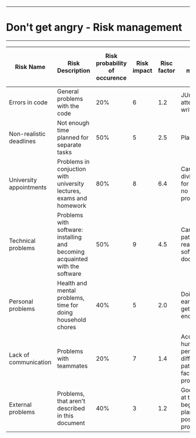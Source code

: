-------------
# Don't get angry - Risk management #
-------------



| Risk Name | Risk Description | Risk probability of occurence | Risk impact | Risc factor | Risk mitigration | Person in charge of tracking |
| ------------- | ------------- |       -------------        | ------------- | -------------| ------------- | ------------- |
| Errors in code | General problems with the code   |       20%        | 6 | 1.2 |   JUnit-Tests, attentive code writing   | Dimitar |
| Non-realistic deadlines | Not enough time planned for separate tasks |       50%        | 5 | 2.5 |   Planning-skills    | Dimitar |
| University appointments | Problems in conjuction with university lectures, exams and homework |       80%        | 8 | 6.4 |  Carefully dividing time for university, no procrastinating | Dimitar |
| Technical problems | Problems with software: installing and becoming acquainted with the software |       50%        | 9 | 4.5 | Carefully and patiently reading software documentation  | Dimitar |
| Personal problems |  Health and mental problems, time for doing household chores   |  40%  |  5  |  2.0  |  Doing chores early on, getting enough sleep   | Dimitar |
| Lack of communication |  Problems with teammates  |  20%  |  7   |  1.4   |  Accepting human and personality differnces, patiently facing problems   | Dimitar |
| External problems | Problems, that aren't described in this document  |       40%        | 3 | 1.2 |   Good planning at the beginning, planing all possible problems   | Dimitar |



